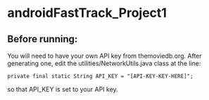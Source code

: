 # androidFastTrack_Project1

## Before running: 
You will need to have your own API key from themoviedb.org. 
After generating one, edit the utilities/NetworkUtils.java class at the line:

`private final static String API_KEY = "[API-KEY-KEY-HERE]";`

so that API_KEY is set to your API key.
